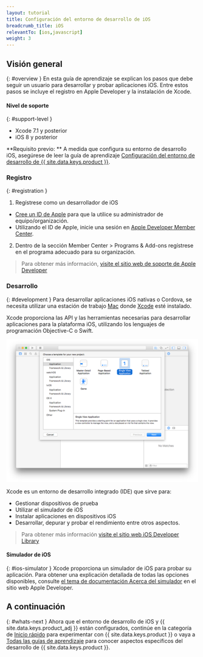 ```yaml
---
layout: tutorial
title: Configuración del entorno de desarrollo de iOS  
breadcrumb_title: iOS
relevantTo: [ios,javascript]
weight: 3
---
```

<!-- NLS_CHARSET=UTF-8 -->
## Visión general
{: #overview }
En esta guía de aprendizaje se explican los pasos que debe seguir un usuario para desarrollar y probar aplicaciones iOS.
Entre estos pasos se incluye el registro en Apple Developer y la instalación de Xcode.

#### Nivel de soporte
{: #support-level }

* Xcode 7.1 y posterior
* iOS 8 y posterior

**Requisito previo: ** A medida que configura su entorno de desarrollo iOS, asegúrese de leer la guía de aprendizaje [Configuración del entorno de desarrollo de {{ site.data.keys.product }}](../mobilefirst/).


### Registro
{: #registration }
1. Regístrese como un desarrollador de iOS
 - [Cree un ID de Apple](https://appleid.apple.com/account) para que la utilice su administrador de equipo/organización. 
 - Utilizando el ID de Apple, inicie una sesión en [Apple Developer Member Center](https://developer.apple.com/).
2. Dentro de la sección Member Center > Programs &amp; Add-ons regístrese en el programa adecuado para su organización.


> Para obtener más información, [visite el sitio web de soporte de Apple Developer](https://developer.apple.com/support/)

### Desarrollo
{: #development }
Para desarrollar aplicaciones iOS nativas o Cordova, se necesita utilizar una estación de trabajo [Mac](https://www.apple.com/mac/) donde [Xcode](https://developer.apple.com/xcode/) esté instalado.


Xcode proporciona las API y las herramientas necesarias para desarrollar aplicaciones para la plataforma iOS, utilizando los lenguajes de programación Objective-C o Swift.
</p>

![IDE Xcode](xcode.png)

Xcode es un entorno de desarrollo integrado (IDE) que sirve para: 

- Gestionar dispositivos de prueba
- Utilizar el simulador de iOS
- Instalar aplicaciones en dispositivos iOS
- Desarrollar, depurar y probar el rendimiento entre otros aspectos.


> Para obtener más información [visite el sitio web iOS Developer Library](https://developer.apple.com/library/ios/navigation/)

#### Simulador de iOS
{: #ios-simulator }
Xcode proporciona un simulador de iOS para probar su aplicación.
Para obtener una explicación detallada de todas las opciones disponibles, consulte [el tema de documentación Acerca del simulador](https://developer.apple.com/library/ios/documentation/IDEs/Conceptual/iOS_Simulator_Guide/Introduction/Introduction.html) en el sitio web Apple Developer.


## A continuación 
{: #whats-next }
Ahora que el entorno de desarrollo de iOS y {{ site.data.keys.product_adj }} están configurados, continúe en la categoría de [Inicio rápido](../../../quick-start/ios/) para experimentar con {{ site.data.keys.product }} o vaya a [Todas las guías de aprendizaje](../../../all-tutorials) para conocer aspectos específicos del desarrollo de {{ site.data.keys.product }}.


